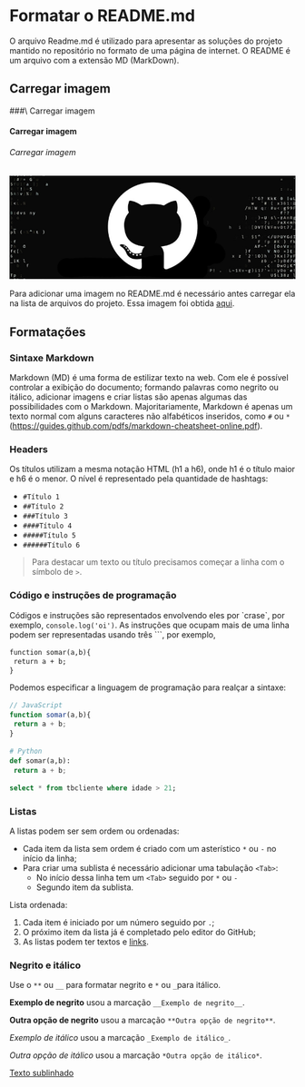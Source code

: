 # Formatar o README.md
O arquivo Readme.md é utilizado para apresentar as soluções do projeto mantido no repositório no formato de uma página de internet. O README é um arquivo com a extensão MD (MarkDown).

## Carregar imagem
\#\#\#\\ Carregar imagem
#### Carregar imagem
###### Carregar imagem

![Texto alternativo para a imagem](https://github.com/arleysouza/exemplo-github-2/blob/main/banner.png)

Para adicionar uma imagem no README.md é necessário antes carregar ela na lista de arquivos do projeto. Essa imagem foi obtida [aqui](https://digitalinnovation.one/artigos/como-fazer-login-corretamente-no-github-pelo-terminal).

## Formatações

### Sintaxe Markdown
Markdown (MD) é uma forma de estilizar texto na web. Com ele é possível controlar a exibição do documento; formando palavras como negrito ou itálico, adicionar imagens e criar listas são apenas algumas das possibilidades com o Markdown. Majoritariamente, Markdown é apenas um texto normal com alguns caracteres não alfabéticos inseridos, como `#` ou `*` (https://guides.github.com/pdfs/markdown-cheatsheet-online.pdf).

### Headers
Os títulos utilizam a mesma notação HTML (h1 a h6), onde h1 é o título maior e h6 é o menor. O nível é representado pela quantidade de hashtags:
- `#Título 1`
- `##Título 2`
- `###Título 3`
- `####Título 4`
- `#####Título 5`
- `######Título 6`

> Para destacar um texto ou título precisamos começar a linha com o símbolo de `>`.

### Código e instruções de programação
Códigos e instruções são representados envolvendo eles por \`crase\`, por exemplo, `console.log('oi')`. 
As instruções que ocupam mais de uma linha podem ser representadas usando três \`\`\`, por exemplo,
```
function somar(a,b){
 return a + b;
}
```
Podemos especificar a linguagem de programação para realçar a sintaxe:
```javascript
// JavaScript
function somar(a,b){
 return a + b;
}
```
```python
# Python
def somar(a,b):
 return a + b;
```
```sql
select * from tbcliente where idade > 21;
```

### Listas
A listas podem ser sem ordem ou ordenadas:
* Cada item da lista sem ordem é criado com um asterístico `*` ou `-` no início da linha;
* Para criar uma sublista é necessário adicionar uma tabulação `<Tab>`:
  * No início dessa linha tem um `<Tab>` seguido por `*` ou `-`
  * Segundo item da sublista.

Lista ordenada:
1. Cada item é iniciado por um número seguido por `.`;
2. O próximo item da lista já é completado pelo editor do GitHub;
3. As listas podem ter textos e [links](https://github.com/jquery/jquery).


### Negrito e itálico
Use o `**` ou `__` para formatar negrito e `*` ou `_`para itálico.

__Exemplo de negrito__ usou a marcação `__Exemplo de negrito__`.

**Outra opção de negrito** usou a marcação `**Outra opção de negrito**`.

_Exemplo de itálico_ usou a marcação `_Exemplo de itálico_`.

*Outra opção de itálico* usou a marcação `*Outra opção de itálico*`.

<u>Texto sublinhado</u>
